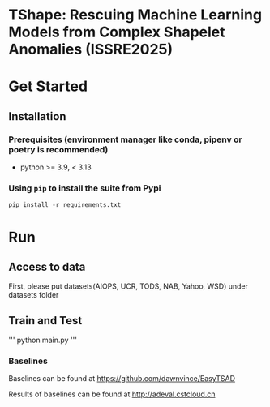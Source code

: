 # TShape: Rescuing Machine Learning Models from Complex Shapelet Anomalies (ISSRE2025)

# Get Started

## Installation

### Prerequisites (environment manager like conda, pipenv or poetry is recommended)

- python >= 3.9, < 3.13

### Using `pip` to install the suite from Pypi

```
pip install -r requirements.txt
```

# Run

## Access to data

First, please put datasets(AIOPS, UCR, TODS, NAB, Yahoo, WSD) under datasets folder

## Train and Test

'''
python main.py
'''


### Baselines
Baselines can be found at https://github.com/dawnvince/EasyTSAD


Results of baselines can be found at http://adeval.cstcloud.cn
